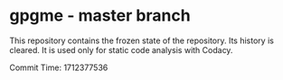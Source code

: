 # gpgme - master branch

This repository contains the frozen state of the repository.
Its history is cleared. It is used only for static code
analysis with Codacy.

Commit Time: 1712377536